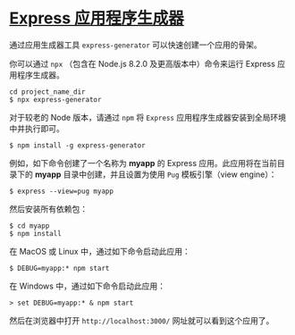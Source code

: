 <!--
 * @Date        : 2020-10-11 22:03:28
 * @LastEditors : anlzou
 * @Github      : https://github.com/anlzou
 * @LastEditTime: 2020-10-11 22:08:25
 * @FilePath    : \web-test\express\project1\myapp\README.md
 * @Describe    : 
-->
# [Express 应用程序生成器](https://www.expressjs.com.cn/starter/generator.html)

通过应用生成器工具 `express-generator` 可以快速创建一个应用的骨架。

你可以通过 `npx` （包含在 Node.js 8.2.0 及更高版本中）命令来运行 Express 应用程序生成器。
```
cd project_name_dir
$ npx express-generator
```

对于较老的 Node 版本，请通过 `npm` 将 `Express` 应用程序生成器安装到全局环境中并执行即可。
```
$ npm install -g express-generator
```

例如，如下命令创建了一个名称为 **myapp** 的 Express 应用。此应用将在当前目录下的 **myapp** 目录中创建，并且设置为使用 `Pug` 模板引擎（view engine）：
```
$ express --view=pug myapp
```

然后安装所有依赖包：
```
$ cd myapp
$ npm install
```

在 MacOS 或 Linux 中，通过如下命令启动此应用：
```
$ DEBUG=myapp:* npm start
```
在 Windows 中，通过如下命令启动此应用：
```
> set DEBUG=myapp:* & npm start
```
然后在浏览器中打开 `http://localhost:3000/` 网址就可以看到这个应用了。